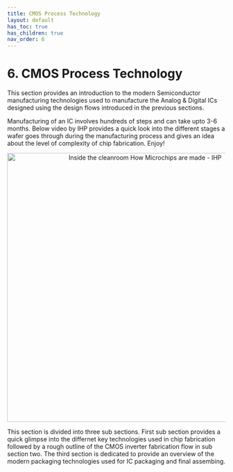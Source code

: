 ```yaml
---
title: CMOS Process Technology
layout: default
has_toc: true
has_children: true
nav_order: 6
---
```


# 6. CMOS Process Technology

This section provides an introduction to the modern Semiconductor manufacturing technologies used to manufacture the Analog & Digital ICs designed using the design flows introduced in the previous sections. 

Manufacturing of an IC involves hundreds of steps and can take upto 3-6 months. Below video by IHP provides a quick look into the different stages a wafer goes through during the manufacturing process and gives an idea about the level of complexity of chip fabrication. Enjoy!

<p align="center">
  <a href="https://www.youtube.com/watch?v=NrpBc5NssvQ&t=14s" target="_blank">
    <img src="https://img.youtube.com/vi/NrpBc5NssvQ/sddefault.jpg" alt="Inside the cleanroom How Microchips are made - IHP" width="620"/>
  </a>
</p>

This section is divided into three sub sections. First sub section provides a quick glimpse into the differnet key technologies used in chip fabrication followed by a rough outline of the CMOS inverter fabrication flow in sub section two. The third section is dedicated to provide an overview of the modern packaging technologies used for IC packaging and final assembing. 